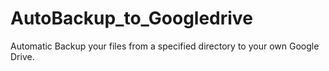 # AutoBackup_to_Googledrive
Automatic Backup your files  from a specified directory to your own Google Drive.
